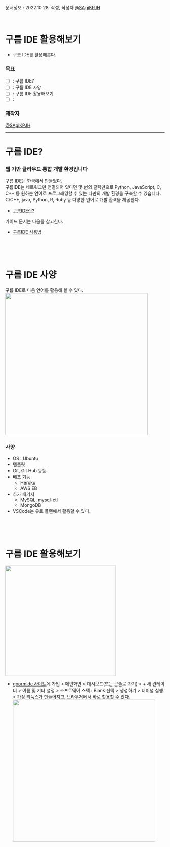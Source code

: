 문서정보 : 2022.10.28. 작성, 작성자 [@SAgiKPJH](https://github.com/SAgiKPJH)

<br>

# 구름 IDE 활용해보기
- 구름 IDE를 활용해본다.

### 목표
- [ ] : 구름 IDE?
- [ ] : 구름 IDE 사양
- [ ] : 구름 IDE 활용해보기
- [ ] : 

### 제작자
[@SAgiKPJH](https://github.com/SAgiKPJH)

---

# 구름 IDE?

### 웹 기반 클라우드 통합 개발 환경입니다
구름 IDE는 한국에서 만들었다.  
구름IDE는 네트워크만 연결되어 있다면 몇 번의 클릭만으로 Python, JavaScript, C, C++ 등 원하는 언어로 프로그래밍할 수 있는 나만의 개발 환경을 구축할 수 있습니다.  
 C/C++, java, Python, R, Ruby 등 다양한 언어로 개발 환격을 제공한다.
- [구름IDE란?](https://help.goorm.io/ko/goormide/01.introduction/what-is-the-goormide)
  
가이드 문서는 다음을 참고한다.
- [구름IDE 사용법](https://help.goorm.io/ko/goormide)

<br><br><br>

# 구름 IDE 사양

구름 IDE로 다음 언어를 활용해 볼 수 있다.  
<img src="https://user-images.githubusercontent.com/66783849/198337940-901baa4e-0259-41c0-b23a-e263d71a7274.png" width="450">  

### 사양
- OS : Ubuntu
- 템플릿
 - Git, Git Hub 등등
- 배포 기능
  - Heroku
  - AWS EB
- 추가 패키지
  - MySQL, mysql-ctl
  - MongoDB
- VSCode는 유료 플랜에서 활용할 수 있다.

<br><br><br>

# 구름 IDE 활용해보기

<img src="https://user-images.githubusercontent.com/66783849/196075154-5cb59b1c-3284-48fc-9844-42c820221d59.png" width="350">

- [goormide 사이트](https://ide.goorm.io/)에 가입 > 메인화면 > 대시보드(또는 콘솔로 가기) > + 새 컨테이너 > 이름 및 기타 설정 > 소프트웨어 스택 : Blank 선택 > 생성하기 > 터미널 실행 > 가상 리눅스가 만들어지고, 브라우저에서 바로 할용할 수 있다.  
  <img src="https://user-images.githubusercontent.com/66783849/196077023-c761ed98-e913-4730-ab29-9135ef5612f3.png" width="450">
